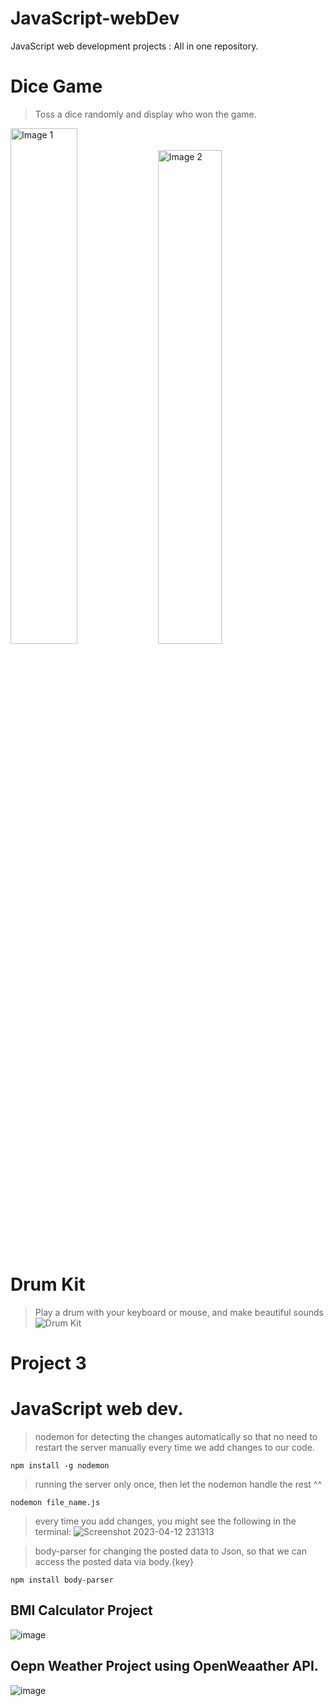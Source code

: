 # JavaScript-webDev
JavaScript web development projects : All in one repository.

# Dice Game
> Toss a dice randomly and display who won the game.
<p float="left">
  <img src="https://user-images.githubusercontent.com/84252587/226403481-0af5a8a7-8334-48ad-94ff-31dd27e028e7.png" alt="Image 1" width="46%"/>
  <img src="https://user-images.githubusercontent.com/84252587/226404426-d97f07d5-0d15-40aa-9c05-98060e1c7e98.png" alt="Image 2" width="45%"/>
</p>

# Drum Kit
> Play a drum with your keyboard or mouse, and make beautiful sounds
![Drum Kit](https://user-images.githubusercontent.com/84252587/226666616-32faf476-9567-4aa9-836d-66cd3898db5e.png)

# Project 3
# JavaScript web dev.
> nodemon for detecting the changes automatically so that no need to restart the server manually every time we add changes to our code.
```
npm install -g nodemon
```
> running the server only once, then let the nodemon handle the rest ^^
```
nodemon file_name.js
```
> every time you add changes, you might see the following in the terminal:
![Screenshot 2023-04-12 231313](https://user-images.githubusercontent.com/84252587/231488661-16c10cd7-2d74-40a1-aa4b-2a277dce3e05.png)


> body-parser for changing the posted data to Json, so that we can access the posted data via body.{key}
```
npm install body-parser
```
## BMI Calculator Project
![image](https://user-images.githubusercontent.com/84252587/231488379-b207b640-bf56-4771-a999-47d836c86959.png)

## Oepn Weather Project using OpenWeaather API.
![image](https://user-images.githubusercontent.com/84252587/232314090-885c9189-706f-40cc-a115-0e17d8883922.png)




